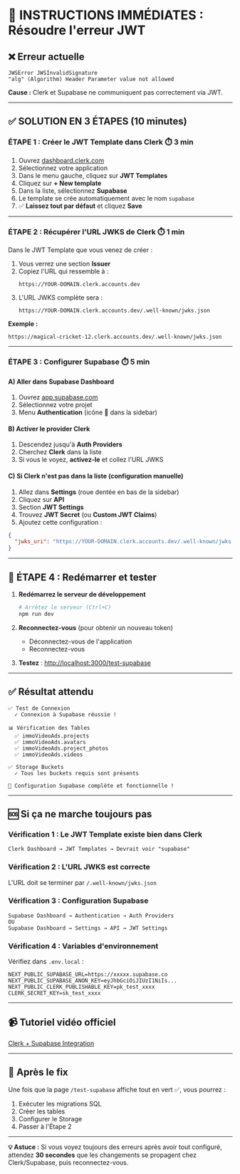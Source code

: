 # 🎯 INSTRUCTIONS IMMÉDIATES : Résoudre l'erreur JWT

## ❌ Erreur actuelle
```
JWSError JWSInvalidSignature
"alg" (Algorithm) Header Parameter value not allowed
```

**Cause :** Clerk et Supabase ne communiquent pas correctement via JWT.

---

## ✅ SOLUTION EN 3 ÉTAPES (10 minutes)

### **ÉTAPE 1 : Créer le JWT Template dans Clerk** ⏱️ 3 min

1. Ouvrez [dashboard.clerk.com](https://dashboard.clerk.com)
2. Sélectionnez votre application
3. Dans le menu gauche, cliquez sur **JWT Templates**
4. Cliquez sur **+ New template**
5. Dans la liste, sélectionnez **Supabase**
6. Le template se crée automatiquement avec le nom `supabase`
7. ✅ **Laissez tout par défaut** et cliquez **Save**

---

### **ÉTAPE 2 : Récupérer l'URL JWKS de Clerk** ⏱️ 1 min

Dans le JWT Template que vous venez de créer :

1. Vous verrez une section **Issuer**
2. Copiez l'URL qui ressemble à :
   ```
   https://YOUR-DOMAIN.clerk.accounts.dev
   ```
3. L'URL JWKS complète sera :
   ```
   https://YOUR-DOMAIN.clerk.accounts.dev/.well-known/jwks.json
   ```

**Exemple :**
```
https://magical-cricket-12.clerk.accounts.dev/.well-known/jwks.json
```

---

### **ÉTAPE 3 : Configurer Supabase** ⏱️ 5 min

#### A) Aller dans Supabase Dashboard

1. Ouvrez [app.supabase.com](https://app.supabase.com)
2. Sélectionnez votre projet
3. Menu **Authentication** (icône 🔐 dans la sidebar)

#### B) Activer le provider Clerk

1. Descendez jusqu'à **Auth Providers**
2. Cherchez **Clerk** dans la liste
3. Si vous le voyez, **activez-le** et collez l'URL JWKS

#### C) Si Clerk n'est pas dans la liste (configuration manuelle)

1. Allez dans **Settings** (roue dentée en bas de la sidebar)
2. Cliquez sur **API**
3. Section **JWT Settings**
4. Trouvez **JWT Secret** (ou **Custom JWT Claims**)
5. Ajoutez cette configuration :

```json
{
  "jwks_uri": "https://YOUR-DOMAIN.clerk.accounts.dev/.well-known/jwks.json"
}
```

---

## 🔄 ÉTAPE 4 : Redémarrer et tester

1. **Redémarrez le serveur de développement**
   ```bash
   # Arrêtez le serveur (Ctrl+C)
   npm run dev
   ```

2. **Reconnectez-vous** (pour obtenir un nouveau token)
   - Déconnectez-vous de l'application
   - Reconnectez-vous

3. **Testez** : [http://localhost:3000/test-supabase](http://localhost:3000/test-supabase)

---

## ✅ Résultat attendu

```
✅ Test de Connexion
  ✓ Connexion à Supabase réussie !

📊 Vérification des Tables
  ✅ immoVideoAds.projects
  ✅ immoVideoAds.avatars
  ✅ immoVideoAds.project_photos
  ✅ immoVideoAds.videos

✅ Storage Buckets
  ✓ Tous les buckets requis sont présents

🎉 Configuration Supabase complète et fonctionnelle !
```

---

## 🆘 Si ça ne marche toujours pas

### Vérification 1 : Le JWT Template existe bien dans Clerk

```
Clerk Dashboard → JWT Templates → Devrait voir "supabase"
```

### Vérification 2 : L'URL JWKS est correcte

L'URL doit se terminer par `/.well-known/jwks.json`

### Vérification 3 : Configuration Supabase

```
Supabase Dashboard → Authentication → Auth Providers
OU
Supabase Dashboard → Settings → API → JWT Settings
```

### Vérification 4 : Variables d'environnement

Vérifiez dans `.env.local` :
```env
NEXT_PUBLIC_SUPABASE_URL=https://xxxxx.supabase.co
NEXT_PUBLIC_SUPABASE_ANON_KEY=eyJhbGciOiJIUzI1NiIs...
NEXT_PUBLIC_CLERK_PUBLISHABLE_KEY=pk_test_xxxx
CLERK_SECRET_KEY=sk_test_xxxx
```

---

## 📹 Tutoriel vidéo officiel

[Clerk + Supabase Integration](https://clerk.com/docs/integrations/databases/supabase)

---

## 🎯 Après le fix

Une fois que la page `/test-supabase` affiche tout en vert ✅, vous pourrez :
1. Exécuter les migrations SQL
2. Créer les tables
3. Configurer le Storage
4. Passer à l'Étape 2

---

**💡 Astuce :** Si vous voyez toujours des erreurs après avoir tout configuré, attendez **30 secondes** que les changements se propagent chez Clerk/Supabase, puis reconnectez-vous.
